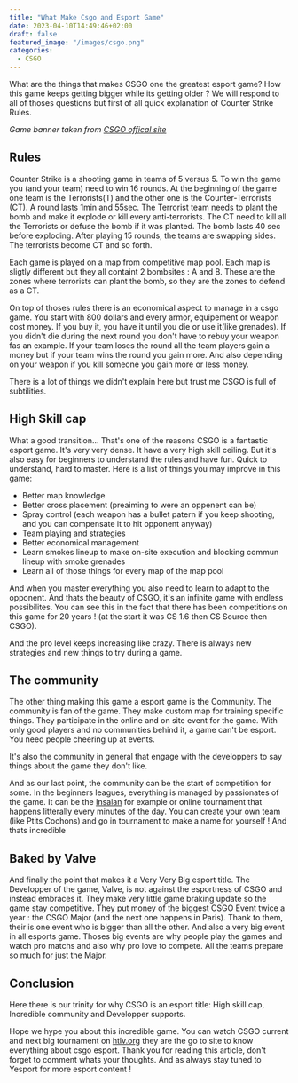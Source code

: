 ```yaml
---
title: "What Make Csgo and Esport Game"
date: 2023-04-10T14:49:46+02:00
draft: false
featured_image: "/images/csgo.png"
categories:
  - CSGO
---
```


What are the things that makes CSGO one the greatest esport game? How this game keeps getting bigger while its getting older ?
We will respond to all of thoses questions but first of all quick explanation of Counter Strike Rules.

_Game banner taken from [CSGO offical site](https://www.counter-strike.net/newsentry/3401926123937881444)_

## Rules

Counter Strike is a shooting game in teams of 5 versus 5. To win the game you (and your team) need to win 16 rounds. At the beginning of the game one team is the Terrorists(T) and the other one is the Counter-Terrorists (CT).
A round lasts 1min and 55sec. The Terrorist team needs to plant the bomb and make it explode or kill every anti-terrorists. The CT need to kill all the Terrorists or defuse the bomb if it was planted. The bomb lasts 40 sec before exploding.
After playing 15 rounds, the teams are swapping sides. The terrorists become CT and so forth.

Each game is played on a map from competitive map pool. Each map is sligtly different but they all containt 2 bombsites : A and B. These are the zones where terrorists can plant the bomb, so they are the zones to defend as a CT.

On top of thoses rules there is an economical aspect to manage in a csgo game. You start with 800 dollars and every armor, equipement or weapon cost money. If you buy it, you have it until you die or use it(like grenades). If you didn't die during the next round you don't have to rebuy your weapon fas an example. If your team loses the round all the team players gain a money but if your team wins the round you gain more. And also depending on your weapon if you kill someone you gain more or less money.

There is a lot of things we didn't explain here but trust me CSGO is full of subtilities.

## High Skill cap

What a good transition... That's one of the reasons CSGO is a fantastic esport game. It's very very dense. It have a very high skill ceiling. But it's also easy for beginners to understand the rules and have fun. Quick to understand, hard to master.
Here is a list of things you may improve in this game:

- Better map knowledge
- Better cross placement (preaiming to were an oppenent can be)
- Spray control (each weapon has a bullet patern if you keep shooting, and you can compensate it to hit opponent anyway)
- Team playing and strategies
- Better economical management
- Learn smokes lineup to make on-site execution and blocking commun lineup with smoke grenades
- Learn all of those things for every map of the map pool

And when you master everything you also need to learn to adapt to the opponent. And thats the beauty of CSGO, it's an infinite game with endless possibilites. You can see this in the fact that there has been competitions on this game for 20 years ! (at the start it was CS 1.6 then CS Source then CSGO).

And the pro level keeps increasing like crazy. There is always new strategies and new things to try during a game.

## The community

The other thing making this game a esport game is the Community.
The community is fan of the game. They make custom map for training specific things. They participate in the online and on site event for the game.
With only good players and no communities behind it, a game can't be esport. You need people cheering up at events.

It's also the community in general that engage with the developpers to say things about the game they don't like.

And as our last point, the community can be the start of competition for some. In the beginners leagues, everything is managed by passionates of the game. It can be the [Insalan](https://thegregggg.github.io/yesport/posts/csgo/insalan-ptits-cochons/) for example or online tournament that happens litterally every minutes of the day. You can create your own team (like Ptits Cochons) and go in tournament to make a name for yourself !
And thats incredible

## Baked by Valve

And finally the point that makes it a Very Very Big esport title.
The Developper of the game, Valve, is not against the esportness of CSGO and instead embraces it. They make very little game braking update so the game stay competitive. They put money of the biggest CSGO Event twice a year : the CSGO Major (and the next one happens in Paris).
Thank to them, their is one event who is bigger than all the other. And also a very big event in all esports game.
Thoses big events are why people play the games and watch pro matchs and also why pro love to compete. All the teams prepare so much for just the Major.

## Conclusion

Here there is our trinity for why CSGO is an esport title:
High skill cap, Incredible community and Developper supports.

Hope we hype you about this incredible game.
You can watch CSGO current and next big tournament on [htlv.org](htlv.org)
they are the go to site to know everything about csgo esport.
Thank you for reading this article, don't forget to comment whats your thoughts. And as always stay tuned to Yesport for more esport content !

